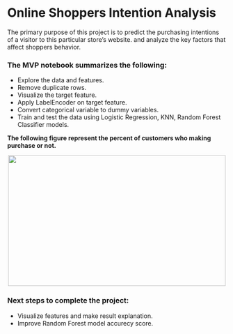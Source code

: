 # **Online Shoppers Intention Analysis**

The primary purpose of this project is to predict the purchasing intentions of a visitor to this particular store’s website. and analyze the key factors that affect shoppers behavior.


### **The MVP notebook summarizes the following:**

- Explore the data and features.
- Remove duplicate rows.
- Visualize the target feature.
- Apply LabelEncoder on target feature.
- Convert categorical variable to dummy variables.
- Train and test the data using Logistic Regression, KNN, Random Forest Classifier models.

**The following figure represent the percent of customers who making purchase or not.**

<p align="center">
  <img width="500" height="300" src="https://user-images.githubusercontent.com/75139815/140623271-6d2b4b4c-bbf4-4285-97fb-d3a9cf14f9f3.png">
</p>

### Next steps to complete the project: 

- Visualize features and make result explanation.
- Improve Random Forest model accurecy score.
